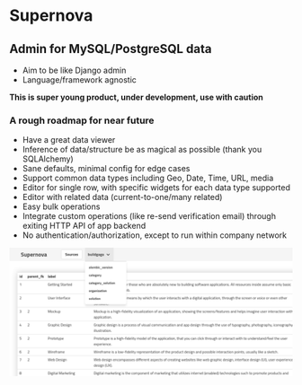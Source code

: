 # Supernova

## Admin for MySQL/PostgreSQL data

- Aim to be like Django admin
- Language/framework agnostic

**This is super young product, under development, use with caution**

### A rough roadmap for near future

- Have a great data viewer
- Inference of data/structure be as magical as possible (thank you SQLAlchemy)
- Sane defaults, minimal config for edge cases
- Support common data types including Geo, Date, Time, URL, media
- Editor for single row, with specific widgets for each data type supported
- Editor with related data (current-to-one/many related)
- Easy bulk operations
- Integrate custom operations (like re-send verification email) through exiting HTTP API of app backend
- No authentication/authorization, except to run within company network


![Screenshot of early version](docs/assets/Supernova_v0.1.png "Screenshot of early version")
